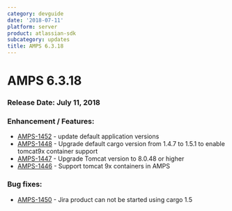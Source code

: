 ```yaml
---
category: devguide
date: '2018-07-11'
platform: server
product: atlassian-sdk
subcategory: updates
title: AMPS 6.3.18
---
```

# AMPS 6.3.18

### Release Date: July 11, 2018

### Enhancement / Features:

- [AMPS-1452](https://ecosystem.atlassian.net/rest/api/latest/issue/259165) - update default application versions
- [AMPS-1448](https://ecosystem.atlassian.net/rest/api/latest/issue/258000) - Upgrade default cargo version from 1.4.7 to 1.5.1 to enable tomcat9x container support
- [AMPS-1447](https://ecosystem.atlassian.net/rest/api/latest/issue/249929) - Upgrade Tomcat version to 8.0.48 or higher
- [AMPS-1446](https://ecosystem.atlassian.net/rest/api/latest/issue/257919) - Support tomcat 9x containers in AMPS

### Bug fixes:

- [AMPS-1450](https://ecosystem.atlassian.net/rest/api/latest/issue/258979) - Jira product can not be started using cargo 1.5
